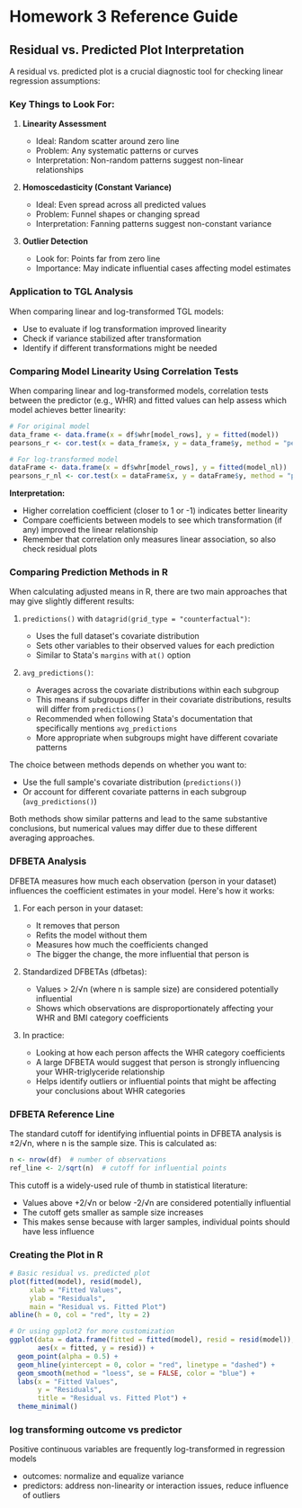 # Homework 3 Reference Guide

## Residual vs. Predicted Plot Interpretation

A residual vs. predicted plot is a crucial diagnostic tool for checking linear regression assumptions:

### Key Things to Look For:

1. **Linearity Assessment**
   - Ideal: Random scatter around zero line
   - Problem: Any systematic patterns or curves
   - Interpretation: Non-random patterns suggest non-linear relationships

2. **Homoscedasticity (Constant Variance)**
   - Ideal: Even spread across all predicted values
   - Problem: Funnel shapes or changing spread
   - Interpretation: Fanning patterns suggest non-constant variance

3. **Outlier Detection**
   - Look for: Points far from zero line
   - Importance: May indicate influential cases affecting model estimates

### Application to TGL Analysis

When comparing linear and log-transformed TGL models:
- Use to evaluate if log transformation improved linearity
- Check if variance stabilized after transformation
- Identify if different transformations might be needed

### Comparing Model Linearity Using Correlation Tests

When comparing linear and log-transformed models, correlation tests between the predictor (e.g., WHR) and fitted values can help assess which model achieves better linearity:

```R
# For original model
data_frame <- data.frame(x = df$whr[model_rows], y = fitted(model))
pearsons_r <- cor.test(x = data_frame$x, y = data_frame$y, method = "pearson")

# For log-transformed model
dataFrame <- data.frame(x = df$whr[model_rows], y = fitted(model_nl))
pearsons_r_nl <- cor.test(x = dataFrame$x, y = dataFrame$y, method = "pearson")
```

**Interpretation:**
- Higher correlation coefficient (closer to 1 or -1) indicates better linearity
- Compare coefficients between models to see which transformation (if any) improved the linear relationship
- Remember that correlation only measures linear association, so also check residual plots

### Comparing Prediction Methods in R

When calculating adjusted means in R, there are two main approaches that may give slightly different results:

1. `predictions()` with `datagrid(grid_type = "counterfactual")`:
   - Uses the full dataset's covariate distribution
   - Sets other variables to their observed values for each prediction
   - Similar to Stata's `margins` with `at()` option

2. `avg_predictions()`:
   - Averages across the covariate distributions within each subgroup
   - This means if subgroups differ in their covariate distributions, results will differ from `predictions()`
   - Recommended when following Stata's documentation that specifically mentions `avg_predictions`
   - More appropriate when subgroups might have different covariate patterns

The choice between methods depends on whether you want to:
- Use the full sample's covariate distribution (`predictions()`)
- Or account for different covariate patterns in each subgroup (`avg_predictions()`)

Both methods show similar patterns and lead to the same substantive conclusions, but numerical values may differ due to these different averaging approaches.

### DFBETA Analysis

DFBETA measures how much each observation (person in your dataset) influences the coefficient estimates in your model. Here's how it works:

1. For each person in your dataset:
   - It removes that person
   - Refits the model without them
   - Measures how much the coefficients changed
   - The bigger the change, the more influential that person is

2. Standardized DFBETAs (dfbetas):
   - Values > 2/√n (where n is sample size) are considered potentially influential
   - Shows which observations are disproportionately affecting your WHR and BMI category coefficients

3. In practice:
   - Looking at how each person affects the WHR category coefficients
   - A large DFBETA would suggest that person is strongly influencing your WHR-triglyceride relationship
   - Helps identify outliers or influential points that might be affecting your conclusions about WHR categories

### DFBETA Reference Line

The standard cutoff for identifying influential points in DFBETA analysis is ±2/√n, where n is the sample size. This is calculated as:

```R
n <- nrow(df)  # number of observations
ref_line <- 2/sqrt(n)  # cutoff for influential points
```

This cutoff is a widely-used rule of thumb in statistical literature:
- Values above +2/√n or below -2/√n are considered potentially influential
- The cutoff gets smaller as sample size increases
- This makes sense because with larger samples, individual points should have less influence

### Creating the Plot in R
```R
# Basic residual vs. predicted plot
plot(fitted(model), resid(model),
     xlab = "Fitted Values",
     ylab = "Residuals",
     main = "Residual vs. Fitted Plot")
abline(h = 0, col = "red", lty = 2)

# Or using ggplot2 for more customization
ggplot(data = data.frame(fitted = fitted(model), resid = resid(model)), 
       aes(x = fitted, y = resid)) +
  geom_point(alpha = 0.5) +
  geom_hline(yintercept = 0, color = "red", linetype = "dashed") +
  geom_smooth(method = "loess", se = FALSE, color = "blue") +
  labs(x = "Fitted Values", 
       y = "Residuals",
       title = "Residual vs. Fitted Plot") +
  theme_minimal()
```

### log transforming outcome vs predictor
 Positive continuous variables are frequently log-transformed in regression models
- outcomes: normalize and equalize variance
- predictors: address non-linearity or interaction issues, reduce influence of
outliers